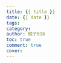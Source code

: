 ```yaml
---
title: {{ title }}
date: {{ date }}
tags:
category:
author: 柚子816
toc: true
comment: true
cover: 
---
```



